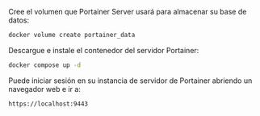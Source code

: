 Cree el volumen que Portainer Server usará para almacenar su base de datos:

```sh
docker volume create portainer_data
```

Descargue e instale el contenedor del servidor Portainer:

```sh
docker compose up -d
```

Puede iniciar sesión en su instancia de servidor de Portainer abriendo un navegador web e ir a:

```
https://localhost:9443
```
